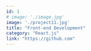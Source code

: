 ```yaml
---
id: 1
# image: './image.jpg'
image: './project11.jpg'
title: "Front-end Development"
category: "React.js"
link: "https://github.com"
---
```

